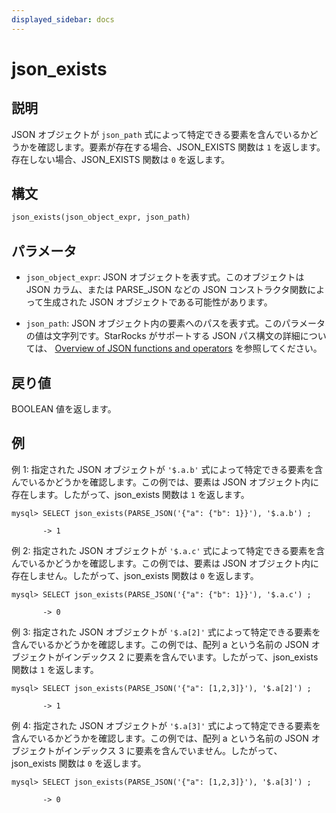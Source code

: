 ```yaml
---
displayed_sidebar: docs
---
```


# json_exists

## 説明

JSON オブジェクトが `json_path` 式によって特定できる要素を含んでいるかどうかを確認します。要素が存在する場合、JSON_EXISTS 関数は `1` を返します。存在しない場合、JSON_EXISTS 関数は `0` を返します。

## 構文

```Haskell
json_exists(json_object_expr, json_path)
```

## パラメータ

- `json_object_expr`: JSON オブジェクトを表す式。このオブジェクトは JSON カラム、または PARSE_JSON などの JSON コンストラクタ関数によって生成された JSON オブジェクトである可能性があります。

- `json_path`: JSON オブジェクト内の要素へのパスを表す式。このパラメータの値は文字列です。StarRocks がサポートする JSON パス構文の詳細については、 [Overview of JSON functions and operators](../overview-of-json-functions-and-operators.md) を参照してください。

## 戻り値

BOOLEAN 値を返します。

## 例

例 1: 指定された JSON オブジェクトが `'$.a.b'` 式によって特定できる要素を含んでいるかどうかを確認します。この例では、要素は JSON オブジェクト内に存在します。したがって、json_exists 関数は `1` を返します。

```plaintext
mysql> SELECT json_exists(PARSE_JSON('{"a": {"b": 1}}'), '$.a.b') ;

       -> 1
```

例 2: 指定された JSON オブジェクトが `'$.a.c'` 式によって特定できる要素を含んでいるかどうかを確認します。この例では、要素は JSON オブジェクト内に存在しません。したがって、json_exists 関数は `0` を返します。

```plaintext
mysql> SELECT json_exists(PARSE_JSON('{"a": {"b": 1}}'), '$.a.c') ;

       -> 0
```

例 3: 指定された JSON オブジェクトが `'$.a[2]'` 式によって特定できる要素を含んでいるかどうかを確認します。この例では、配列 a という名前の JSON オブジェクトがインデックス 2 に要素を含んでいます。したがって、json_exists 関数は `1` を返します。

```plaintext
mysql> SELECT json_exists(PARSE_JSON('{"a": [1,2,3]}'), '$.a[2]') ;

       -> 1
```

例 4: 指定された JSON オブジェクトが `'$.a[3]'` 式によって特定できる要素を含んでいるかどうかを確認します。この例では、配列 a という名前の JSON オブジェクトがインデックス 3 に要素を含んでいません。したがって、json_exists 関数は `0` を返します。

```plaintext
mysql> SELECT json_exists(PARSE_JSON('{"a": [1,2,3]}'), '$.a[3]') ;

       -> 0
```